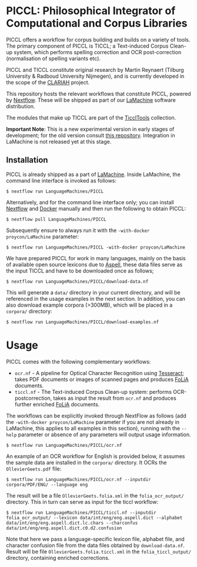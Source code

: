 # PICCL: Philosophical Integrator of Computational and Corpus Libraries

PICCL offers a workflow for corpus building and builds on a variety of tools.
The primary component of PICCL is TICCL; a Text-induced Corpus Clean-up system, which
performs spelling correction and OCR post-correction (normalisation of spelling
variants etc).

PICCL and TICCL constitute original research by Martin Reynaert (Tilburg University & Radboud University Nijmegen), and
is currently developed in the scope of the [CLARIAH](https://www.clariah.nl) project.

This repository hosts the relevant workflows that constitute PICCL, powered by
[Nextflow](https://www.nextflow.io). These will be shipped as part of our
[LaMachine](https://proycon.github.io/LaMachine) software distribution.

The modules that make up TICCL are part of the [TicclTools](https://github.com/LanguageMachines/ticcltools) collection.

**Important Note**: This is a new experimental version in early stages of development; for the old version consult [this repository](https://github.com/martinreynaert/TICCL). Integration in LaMachine is not released yet at this stage.

## Installation

PICCL is already shipped as a part of [LaMachine](https://proycon.github.io/LaMachine). Inside LaMachine, the command line interface is invoked as follows:

    $ nextflow run LanguageMachines/PICCL

Alternatively, and for the command line interface only; you can install [Nextflow](https://www.nextflow.io) and [Docker](https://docker.io) manually and then run the
following to obtain PICCL:

    $ nextflow pull LanguageMachines/PICCL

Subsequently ensure to always run it with the ``-with-docker proycon/LaMachine`` parameter:

    $ nextflow run LanguageMachines/PICCL -with-docker proycon/LaMachine

We have prepared PICCL for work in many languages, mainly on the basis of available open source lexicons due to [Aspell](http://aspell.net), these data files serve as the input TICCL and have to be downloaded once as follows;

    $ nextflow run LanguageMachines/PICCL/download-data.nf

This will generate a ``data/`` directory in your current directory, and will be referenced in the usage examples in the
next section. In addition, you can also download example corpora (>300MB), which will be placed in a ``corpora/`` directory:

    $ nextflow run LanguageMachines/PICCL/download-examples.nf

# Usage

PICCL comes with the following complementary workflows:

 * ``ocr.nf``   - A pipeline for Optical Character Recognition using [Tesseract](https://github.com/tesseract-ocr/tesseract); takes PDF documents or images of scanned pages and produces [FoLiA](https://proycon.github.io/folia) documents.
 * ``ticcl.nf`` - The Text-induced Corpus Clean-up system: performs OCR-postcorrection, takes as input the result from
   ``ocr.nf`` and produces further enriched [FoLiA](https://proycon.github.io/folia) documents.

The workflows can be explicitly invoked through NextFlow as follows (add the ``-with-docker proycon/LaMachine`` parameter if you
are not already in LaMachine, this applies to all examples in this section), running with the ``--help`` parameter or absence of any parameters will output usage
information.

    $ nextflow run LanguageMachines/PICCL/ocr.nf

An example of an OCR workflow for English is provided below, it assumes the sample data are installed in the ``corpora/``
directory. It OCRs the ``OllevierGeets.pdf`` file:

    $ nextflow run LanguageMachines/PICCL/ocr.nf --inputdir corpora/PDF/ENG/ --language eng

The result will be a file ``OllevierGeets.folia.xml`` in the ``folia_ocr_output/`` directory. This in turn can serve as
input for the ticcl workflow:

    $ nextflow run LanguageMachines/PICCL/ticcl.nf --inputdir folia_ocr_output/ --lexicon data/int/eng/eng.aspell.dict --alphabet data/int/eng/eng.aspell.dict.lc.chars --charconfus data/int/eng/eng.aspell.dict.c0.d2.confusion

Note that here we pass a language-specific lexicon file, alphabet file, and character confusion file from the data files obtained by
``download-data.nf``. Result will be file ``OllevierGeets.folia.ticcl.xml`` in the ``folia_ticcl_output/`` directory,
containing enriched corrections.













